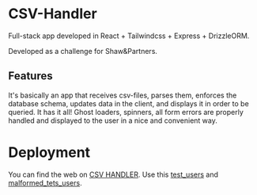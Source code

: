 # CSV-Handler

Full-stack app developed in React + Tailwindcss + Express + DrizzleORM.

Developed as a challenge for Shaw&Partners.

## Features
It's basically an app that receives csv-files, parses them, enforces the database schema, updates data in the client, and displays it in order to be queried.
It has it all! Ghost loaders, spinners, all form errors are properly handled and displayed to the user in a nice and convenient way.

# Deployment

You can find the web on [CSV HANDLER](https://csv-handler.vercel.app/).
Use this [test_users](backend/src/__tests__/mock_users_10%20_malformed.csv) and [malformed_tets_users](backend/src/__tests__/mock_users_10.csv).
